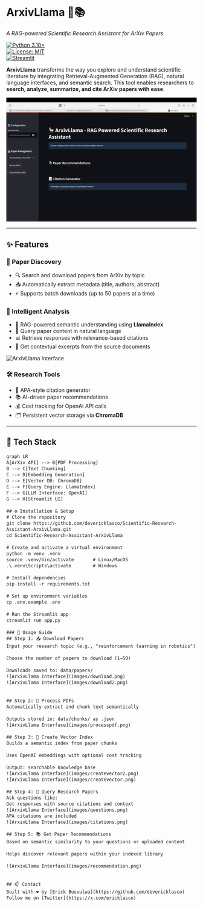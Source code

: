 # ArxivLlama 🦙📚  
*A RAG-powered Scientific Research Assistant for ArXiv Papers*

[![Python 3.10+](https://img.shields.io/badge/python-3.10%2B-blue)]()  
[![License: MIT](https://img.shields.io/badge/License-MIT-yellow.svg)]()  
[![Streamlit](https://img.shields.io/badge/Interface-Streamlit-FF4B4B)]()

**ArxivLlama** transforms the way you explore and understand scientific literature by integrating Retrieval-Augmented Generation (RAG), natural language interfaces, and semantic search. This tool enables researchers to **search, analyze, summarize, and cite ArXiv papers with ease**.

![ArxivLlama Interface](images/image1.png)

---

## ✨ Features

### 📄 Paper Discovery
- 🔍 Search and download papers from ArXiv by topic  
- 📥 Automatically extract metadata (title, authors, abstract)  
- ⚡ Supports batch downloads (up to 50 papers at a time)  

### 🧠 Intelligent Analysis
- 🦙 RAG-powered semantic understanding using **LlamaIndex**  
- 💬 Query paper content in natural language  
- 📊 Retrieve responses with relevance-based citations  
- 📖 Get contextual excerpts from the source documents  

![ArxivLlama Interface](images/image3.png)

### 🛠️ Research Tools
- 📑 APA-style citation generator  
- 📚 AI-driven paper recommendations  
- 💰 Cost tracking for OpenAI API calls  
- 🗂️ Persistent vector storage via **ChromaDB**  

---

## 🧱 Tech Stack

```mermaid
graph LR
A[ArXiv API] --> B[PDF Processing]
B --> C[Text Chunking]
C --> D[Embedding Generation]
D --> E[Vector DB: ChromaDB]
E --> F[Query Engine: LlamaIndex]
F --> G[LLM Interface: OpenAI]
G --> H[Streamlit UI]

## ⚙️ Installation & Setup
# Clone the repository
git clone https://github.com/devericklasco/Scientific-Research-Assistant-ArxivLlama.git
cd Scientific-Research-Assistant-ArxivLlama

# Create and activate a virtual environment
python -m venv .venv
source .venv/bin/activate       # Linux/MacOS
.\.venv\Scripts\activate        # Windows

# Install dependencies
pip install -r requirements.txt

# Set up environment variables
cp .env.example .env

# Run the Streamlit app
streamlit run app.py

### 🚀 Usage Guide
## Step 1: 📥 Download Papers
Input your research topic (e.g., "reinforcement learning in robotics")

Choose the number of papers to download (1–50)

Downloads saved to: data/papers/
![ArxivLlama Interface](images/download.png)
![ArxivLlama Interface](images/download2.png)  


## Step 2: 📄 Process PDFs
Automatically extract and chunk text semantically

Outputs stored in: data/chunks/ as .json
![ArxivLlama Interface](images/processpdf.png) 

## Step 3: 🧠 Create Vector Index
Builds a semantic index from paper chunks

Uses OpenAI embeddings with optional cost tracking

Output: searchable knowledge base
![ArxivLlama Interface](images/createvector2.png)
![ArxivLlama Interface](images/createvector.png)

## Step 4: 💬 Query Research Papers
Ask questions like:
Get responses with source citations and context
![ArxivLlama Interface](images/questions.png)
APA citations are included
![ArxivLlama Interface](images/citations.png)

## Step 5: 📚 Get Paper Recommendations
Based on semantic similarity to your questions or uploaded content

Helps discover relevant papers within your indexed library

![ArxivLlama Interface](images/recommendation.png)


## 📫 Contact  
Built with ❤️ by [Erick Busuulwa](https://github.com/devericklasco)  
Follow me on [Twitter](https://x.com/ericklasco)  



